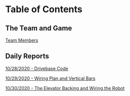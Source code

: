 # Table of Contents

## The Team and Game

[Team Members](Team_Members.md)

## Daily Reports

[10/28/2020 - Drivebase Code](10.28.20.md)

[10/29/2020 - Wiring Plan and Vertical Bars](10.29.20.md)

[10/30/2020 - The Elevator Backing and Wiring the Robot](10.30.20.md)
